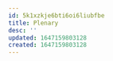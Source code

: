 ```yaml
---
id: 5k1xzkje6bti6oi6liubfbe
title: Plenary
desc: ''
updated: 1647159803128
created: 1647159803128
---
```


